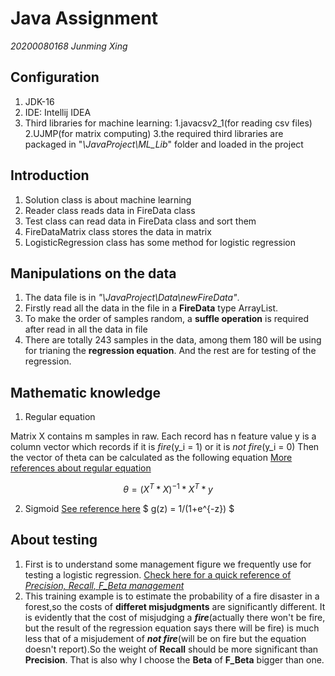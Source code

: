 # Java Assignment

<em>20200080168         Junming Xing</em>
## Configuration
1. JDK-16
2. IDE: Intellij IDEA
3. Third libraries for machine learning:
    1.javacsv2_1(for reading csv files)
    2.UJMP(for matrix computing)
    3.the required third libraries are packaged in "<em>\JavaProject\ML_Lib</em>" folder and loaded in the project

## Introduction

1. Solution class is about machine learning 
2. Reader class reads data in FireData class
3. Test class can read data in FireData class and sort them 
4. FireDataMatrix class stores the data in matrix
5. LogisticRegression class has some method for logistic regression

## Manipulations on the data

1. The data file is in <em>"\JavaProject\Data\newFireData"</em>.
2. Firstly read all the data in the file in a <strong>FireData</strong> type ArrayList.
3. To make the order of samples random, a <strong>suffle operation</strong> is required after read in all the data in file
4. There are totally 243 samples in the data, among them 180 will be using for trianing the <strong>regression equation</strong>. And the rest are for testing of the regression.

## Mathematic knowledge

1. Regular equation

Matrix X contains m samples in raw. Each record has n feature value 
y is a column vector which records if it is <em>fire</em>(y_i = 1) or it is <em>not fire</em>(y_i = 0) 
Then the vector of theta can be calculated as the following equation
[More references about regular equation](https://zhuanlan.zhihu.com/p/22474562) 

$$ \theta = (X^T*X)^{-1}*X^T*y $$

2. Sigmoid
[See reference here](https://baike.baidu.com/item/Sigmoid%E5%87%BD%E6%95%B0/7981407)
$ g(z) = 1/(1+e^{-z}) $


## About testing
1. First is to understand some management figure we frequently use for testing a logistic regression.
    [Check here for a quick reference of <em>Precision, Recall, F_Beta management</em>](https://www.jianshu.com/p/c91251a4e935)
2. This training example is to estimate the probability of a fire disaster in a forest,so the costs of <strong>differet misjudgments</strong> are significantly different.
    It is evidently that the cost of misjudging a <em><strong>fire</strong></em>(actually there won't be fire, but the result of the regression equation says there will be fire) is much less that of a misjudement of <em><strong>not fire</strong></em>(will be on fire but the equation doesn't report).So the weight of <strong>Recall</strong> should be more significant than <strong>Precision</strong>. That is also why I choose the <strong>Beta</strong> of <strong>F_Beta</strong> bigger than one.
